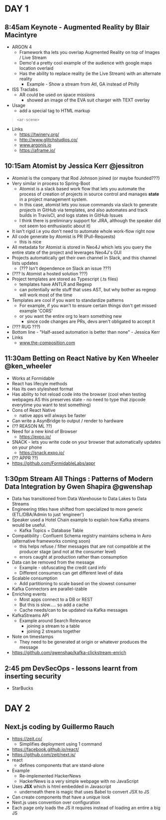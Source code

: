 # DAY 1

## 8:45am Keynote - Augmented Reality by Blair Macintyre

- ARGON 4
  - Framework tha lets you overlap Augmented Reality on top of Images / Live Stream
  - Demo'd a pretty cool example of the audience with google maps location overlaid
  - Has the ability to replace reality (ie the Live Stream) with an alternate reality 
    - Example - Show a stream from Atl, GA instead of Philly
- ISS Traclabs
  - AR could be used on space missions 
    - showed an image of the EVA suit charger with TEXT overlay
- Usage
  - add a special tag to HTML markup
  
>     <ar-scene>

- Links
  - https://twinery.org/
  - http://www.glitchstudios.co/
  - www.argonjs.io
  - https://aframe.io/

## 10:15am Atomist by Jessica Kerr @jessitron

- Atomist is the company that Rod Johnson joined (or maybe founded???)
- Very similar in process to Spring-Boot 
  - Atomist is a slack based work flow that lets you automate the process of creation of projects in source control and manages **state** in a project management system.
  - In this case, atomist lets you issue commands via slack to generate projects in GitHub via templates, and also automates and track builds in TravisCI, and logs states in GitHub Issues 
  - I think there is preliminary support for JIRA, although the speaker did not seem too enthusiastic about it)
- It isn't rigid i.e you don't need to automate whole work-flow right now
- All code generate by Atomist is PR (Pull-Requests) 
  - this is nice 
- All metadata for Atomist is stored in Neo4J which lets you query the entire state of the project and leverages Neo4J's GUI
- Projects automatically get their own channel in Slack, and this channel lists updates
  - (??? Isn't dependence on Slack an issue ???)
- (??? Is Atomist a hosted solution ???)
- Project templates are stored as Typescript (.ts files)
  - templates have ANTLR and Regexp
  - can potentially write stuff that uses AST, but why bother as regexp will work most of the time
- Templates are cool if you want to standardize patterns 
  - For example, if you wan't to ensure certain things don't get missed example 'CORS'
  - or you want the entire org to learn something new
    - since code changes are PRs, devs aren't obligated to accept it
- (??? RUG ???)
- Bottom line - "Half-assed automation is better than none" - Jessica Kerr
- Links
  - www.the-composition.com

## 11:30am Betting on React Native by Ken Wheeler @ken_wheeler

- Works at Formidable
- React has lifecyle methods
- Has its own stylesheet format
- Has ability to hot reload code into the browser (cool when testing webpages AS this preserves state - no need to type that zipcode everytime you want to test something)
- Cons of React Native 
  - native apps will always be faster
- Can write a AsynBridge to output / render to hardware
- (?? REASON ML ??)
- Need for a new kind of Browser 
  - https://expo.io/
- SNACK - lets you write code on your browser that automatically updates on your phone
  - https://snack.expo.io/
- (?? APPR ??)
 - https://github.com/FormidableLabs/appr

## 1:30pm Stream All Things : Patterns of Modern Data Integration by Gwen Shapira @gwenshap

- Data has transitioned from Data Warehouse to Data Lakes to Data Streams
- Engineering titles have shifted from specialized to more generic (ETL/DBA/Admin to just 'engineer')
- Speaker used a Hotel Chain example to explain how Kafka streams would be useful.
  - Kafka Topics = Database Table
- Compatibility : Confluent Schema registry maintains schema in Avro (alternative frameworks coming soon)
  - this helps refuse / filter messages that are not compatible at the producer stage (and not at the consumer level)
  - errors caught at production rather than consumption
- Data can be removed from the message 
  - Example - obfuscating the credit card info
  - Different consumers can get different level of data
- Scalable consumption
  - Add partitioning to scale based on the slowest consumer
- Kafka Connectors are parallel-izable
- Enriching events 
  - Most apps connect to a DB or REST
  - But this is slow..... so add a cache
  - Cache needs/can to be updated via Kafka messages
- KafkaStreams API
  - Example around Search Relevance 
    - joining a stream to a table 
    - joining 2 streams together
- Note on timestamps 
  - They need to be generated at origin or whatever produces the message
- https://github.com/gwenshap/kafka-clickstream-enrich

## 2:45 pm DevSecOps - lessons learnt from inserting security  

- StarBucks

# DAY 2

## Next.js coding by Guillermo Rauch

- https://zeit.co/
  - Simplifies deployment using 1 command
- https://facebook.github.io/react/
- https://github.com/zeit/next.js/
- react
  - defines components that are stand-alone
- Example 
  - Re-implemented HackerNews
  - HackerNews is a very simple webpage with no JavaScript
 - Uses **JSX** which is html embedded in Javascript
   - underneath there is magic that uses Babel to convert JSX to JS
 - Can create components that have a unique look
 - Next.js uses convention over configuration
 - Each page only loads the JS it requires instead of loading an entire a big JS




